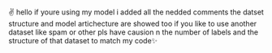 ✌ hello if youre using my model i added all the nedded comments the datset structure and model artichecture are showed too if you like to use another dataset like spam or other pls have causion n the number of labels and the structure of that dataset to match my code✨ 
